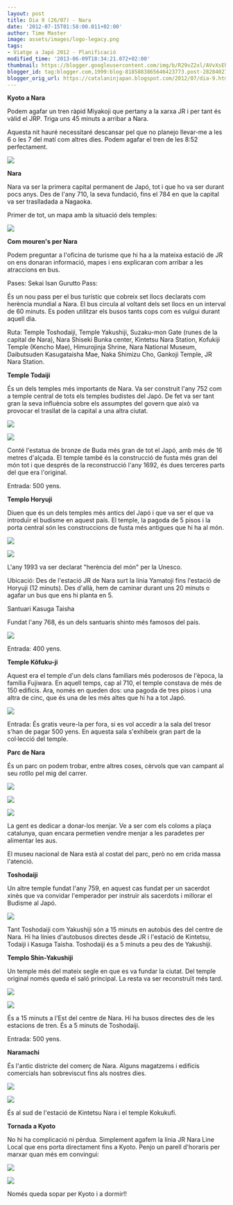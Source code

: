 ```yaml
---
layout: post
title: Dia 9 (26/07) - Nara
date: '2012-07-15T01:58:00.011+02:00'
author: Time Master
image: assets/images/logo-legacy.png
tags:
- Viatge a Japó 2012 - Planificació
modified_time: '2013-06-09T18:34:21.072+02:00'
thumbnail: https://blogger.googleusercontent.com/img/b/R29vZ2xl/AVvXsEhHcK93R2LIWQwqLwpzBLDFmIjOABVcbBuDCUG_2cWhEKjlKi-JklmWu06RDBbzxpJ7gks-3RsJdz78lZq9f-pRdbQWLUFB9gJ5ok8S48kbz5wj06jWjmluU8VRUImsmQp7P6E-sRSdjtg/s72-c/nara.jpg
blogger_id: tag:blogger.com,1999:blog-8185883865646423773.post-282840277991217285
blogger_orig_url: https://catalaninjapan.blogspot.com/2012/07/dia-9.html
---
```


**Kyoto a Nara**  

  

Podem agafar un tren ràpid Miyakoji que pertany a la xarxa JR i per tant és vàlid el JRP. Triga uns 45 minuts a arribar a Nara.  

  

Aquesta nit hauré necessitaré descansar pel que no planejo llevar-me a les 6 o les 7 del matí com altres dies. Podem agafar el tren de les 8:52 perfectament.  

  


[![](https://blogger.googleusercontent.com/img/b/R29vZ2xl/AVvXsEhHcK93R2LIWQwqLwpzBLDFmIjOABVcbBuDCUG_2cWhEKjlKi-JklmWu06RDBbzxpJ7gks-3RsJdz78lZq9f-pRdbQWLUFB9gJ5ok8S48kbz5wj06jWjmluU8VRUImsmQp7P6E-sRSdjtg/s320/nara.jpg)](https://blogger.googleusercontent.com/img/b/R29vZ2xl/AVvXsEhHcK93R2LIWQwqLwpzBLDFmIjOABVcbBuDCUG_2cWhEKjlKi-JklmWu06RDBbzxpJ7gks-3RsJdz78lZq9f-pRdbQWLUFB9gJ5ok8S48kbz5wj06jWjmluU8VRUImsmQp7P6E-sRSdjtg/s1600/nara.jpg)
  

**Nara**  

Nara va ser la primera capital permanent de Japó, tot i que ho va ser durant pocs anys. Des de l'any 710, la seva fundació, fins el 784 en que la capital va ser traslladada a Nagaoka.  

  

Primer de tot, un mapa amb la situació dels temples:  

  


[![](https://blogger.googleusercontent.com/img/b/R29vZ2xl/AVvXsEj6vAntT1X1q3l6AdxZLj3-2CpI0tod2lnWDh67S4ogcaHOX9wk83vFItIbbL5xXke9n8rM3vWEOff1rolhc72Y3OPWd1pOngrMvl6QBKzKIcOVZVz3_OJmbkaqlCYUMiuHBSB1cvJ4Fm0/s1600/mapa.JPG)](https://blogger.googleusercontent.com/img/b/R29vZ2xl/AVvXsEj6vAntT1X1q3l6AdxZLj3-2CpI0tod2lnWDh67S4ogcaHOX9wk83vFItIbbL5xXke9n8rM3vWEOff1rolhc72Y3OPWd1pOngrMvl6QBKzKIcOVZVz3_OJmbkaqlCYUMiuHBSB1cvJ4Fm0/s1600/mapa.JPG)
  

  

**Com mouren's per Nara**  

  

Podem preguntar a l'oficina de turisme que hi ha a la mateixa estació de JR on ens donaran informació, mapes i ens explicaran com arribar a les atraccions en bus.  

  

Pases: Sekai Isan Gurutto Pass:  

És un nou pass per el bus turístic que cobreix set llocs declarats com herència mundial a Nara. El bus circula al voltant dels set llocs en un interval de 60 minuts. Es poden utilitzar els busos tants cops com es vulgui durant aquell dia.  

  

Ruta: Temple Toshodaiji, Temple Yakushiji, Suzaku-mon Gate (runes de la capital de Nara), Nara Shiseki Bunka center, Kintetsu Nara Station, Kofukiji Temple (Kencho Mae), Himurojinja Shrine, Nara National Museum, Daibutsuden Kasugataisha Mae, Naka Shimizu Cho, Gankoji Temple, JR Nara Station.  

  

  
  

  

  

**Temple Todaiji**  

És un dels temples més importants de Nara. Va ser construit l'any 752 com a temple central de tots els temples budistes del Japó. De fet va ser tant gran la seva influència sobre els assumptes del govern que això va provocar el trasllat de la capital a una altra ciutat.  

  


[![](https://blogger.googleusercontent.com/img/b/R29vZ2xl/AVvXsEgJBXwF5chg6kMIG_9ydZuPlncue0OaN28LjtD6VSTB0iQT8e4W6suPYobyl7QPJjYZOkwAkt6-qtOGVA4tWQF11IFttK4t6kfsVTf0ucYENrSkre8YlJdZj0DAYrEkhABE3zzRq_aIiM4/s1600/todaiji.jpg)](https://blogger.googleusercontent.com/img/b/R29vZ2xl/AVvXsEgJBXwF5chg6kMIG_9ydZuPlncue0OaN28LjtD6VSTB0iQT8e4W6suPYobyl7QPJjYZOkwAkt6-qtOGVA4tWQF11IFttK4t6kfsVTf0ucYENrSkre8YlJdZj0DAYrEkhABE3zzRq_aIiM4/s1600/todaiji.jpg)
  


[![](https://blogger.googleusercontent.com/img/b/R29vZ2xl/AVvXsEgFSq5wHTp4GGXBdpZ6W1hU3ZpbXunODPaKab_XxE1OpyTnekEPGskmYKAOh15tt8Omz64TI2dm676fMRxeE7x-XHBdhQdyYH_rmywevHFE_DFH407SxMm7UpBYtUS8b8w8ekl3g3Ba2Ro/s320/todaiji2.jpg)](https://blogger.googleusercontent.com/img/b/R29vZ2xl/AVvXsEgFSq5wHTp4GGXBdpZ6W1hU3ZpbXunODPaKab_XxE1OpyTnekEPGskmYKAOh15tt8Omz64TI2dm676fMRxeE7x-XHBdhQdyYH_rmywevHFE_DFH407SxMm7UpBYtUS8b8w8ekl3g3Ba2Ro/s1600/todaiji2.jpg)
  

  

Conté l'estatua de bronze de Buda més gran de tot el Japó, amb més de 16 metres d'alçada. El temple també és la construcció de fusta més gran del món tot i que després de la reconstrucció l'any 1692, és dues terceres parts del que era l'original.  

  

Entrada: 500 yens.  

  

**Templo Horyuji**  

Diuen que és un dels temples més antics del Japó i que va ser el que va introduïr el budisme en aquest país. El temple, la pagoda de 5 pisos i la porta central són les construccions de fusta més antigues que hi ha al món.  

  


[![](https://blogger.googleusercontent.com/img/b/R29vZ2xl/AVvXsEgvt6zHAVbtn3Tj-qO_gYGKFIJ7iEKSUWTpEF23cG2upUIVtRTqqE3UNZcL8LzB2KMGwgOPla8-R9EtoHKZiQV51nvYzsfVFeZA2DNjWMOGBoFRl-ud8Zaa6oa7KMq2xnegOhqK9sPsUso/s320/horyuji.jpg)](https://blogger.googleusercontent.com/img/b/R29vZ2xl/AVvXsEgvt6zHAVbtn3Tj-qO_gYGKFIJ7iEKSUWTpEF23cG2upUIVtRTqqE3UNZcL8LzB2KMGwgOPla8-R9EtoHKZiQV51nvYzsfVFeZA2DNjWMOGBoFRl-ud8Zaa6oa7KMq2xnegOhqK9sPsUso/s1600/horyuji.jpg)
  


[![](https://blogger.googleusercontent.com/img/b/R29vZ2xl/AVvXsEiJi4ZsSwkOTG3RQSrAElTFZga4g14v5HEkG4oxdmSeRnvFvsQdNh_Bnec0gkSZZ2qXiujg3WotAIXedxE9Mrrb5Q4Z3JDAV_IKZZDAX5ISXSXafdTtLGRWyGb-2hkZe2gFMnvvC2PbNSM/s320/horyuji+(1).JPG)](https://blogger.googleusercontent.com/img/b/R29vZ2xl/AVvXsEiJi4ZsSwkOTG3RQSrAElTFZga4g14v5HEkG4oxdmSeRnvFvsQdNh_Bnec0gkSZZ2qXiujg3WotAIXedxE9Mrrb5Q4Z3JDAV_IKZZDAX5ISXSXafdTtLGRWyGb-2hkZe2gFMnvvC2PbNSM/s1600/horyuji+(1).JPG)
  

L'any 1993 va ser declarat "herència del món" per la Unesco.  

  

Ubicació: Des de l'estació JR de Nara surt la línia Yamatoji fins l'estació de Horyuji (12 minuts). Des d'allà, hem de caminar durant uns 20 minuts o agafar un bus que ens hi planta en 5.  

  

Santuari Kasuga Taisha  

Fundat l'any 768, és un dels santuaris shinto més famosos del país.  

  


[![](https://blogger.googleusercontent.com/img/b/R29vZ2xl/AVvXsEjzi6p2mzlJhW_lFr9LUHv-u_2TTw7Ck_udOV4sRJrF4-EtgE4RaKgvkgodp9Xo4kBAr79nUpl-mqYnzXDDmTPYLwBHA_MdJ84kMapF3zwMECOsizgliJohu0XAsuhrgMarA23dqKnbuN4/s1600/4102_03.jpg)](https://blogger.googleusercontent.com/img/b/R29vZ2xl/AVvXsEjzi6p2mzlJhW_lFr9LUHv-u_2TTw7Ck_udOV4sRJrF4-EtgE4RaKgvkgodp9Xo4kBAr79nUpl-mqYnzXDDmTPYLwBHA_MdJ84kMapF3zwMECOsizgliJohu0XAsuhrgMarA23dqKnbuN4/s1600/4102_03.jpg)
  

  

Entrada: 400 yens.  

  

**Temple Kôfuku-ji**  

Aquest era el temple d'un dels clans familiars més poderosos de l'època, la família Fujiwara. En aquell temps, cap al 710, el temple constava de més de 150 edificis. Ara, només en queden dos: una pagoda de tres pisos i una altra de cinc, que és una de les més altes que hi ha a tot Japó.  

  


[![](https://blogger.googleusercontent.com/img/b/R29vZ2xl/AVvXsEgyp6X0nOoBnfD00-3MBeEeGsoLke5V6ySVALb0zJEe4lxzAqfGeK9yduhMhQMeuCj_eJ3FgJgVyYXOn-cU8NghZryT2oFmIIdSoKMRybIxpstKnjHZ4xrfRKdBMHD2RTpYmBHMreT6M8c/s320/kofuku-ji.jpg)](https://blogger.googleusercontent.com/img/b/R29vZ2xl/AVvXsEgyp6X0nOoBnfD00-3MBeEeGsoLke5V6ySVALb0zJEe4lxzAqfGeK9yduhMhQMeuCj_eJ3FgJgVyYXOn-cU8NghZryT2oFmIIdSoKMRybIxpstKnjHZ4xrfRKdBMHD2RTpYmBHMreT6M8c/s1600/kofuku-ji.jpg)
  

Entrada: És gratis veure-la per fora, si es vol accedir a la sala del tresor s'han de pagar 500 yens. En aquesta sala s'exhibeix gran part de la col·lecció del temple.  

  

**Parc de Nara**  

És un parc on podem trobar, entre altres coses, cèrvols que van campant al seu rotllo pel mig del carrer.  

  


[![](https://blogger.googleusercontent.com/img/b/R29vZ2xl/AVvXsEizX4Vybonz67dBW52lCEH2jSFlRZn9MzF7U7LPTSJRVZBzJUxx9Y9oWt8P9lqQ2ZVwMpRJp4v1xTkTnuSB0Zm6XluPvO6xqPuoY6ilXa19wIzFxlA68Eu4dts6SPY_oWlBFTUFAAMpOsA/s320/Nara_Park_Deer_and_Temple.jpg)](https://blogger.googleusercontent.com/img/b/R29vZ2xl/AVvXsEizX4Vybonz67dBW52lCEH2jSFlRZn9MzF7U7LPTSJRVZBzJUxx9Y9oWt8P9lqQ2ZVwMpRJp4v1xTkTnuSB0Zm6XluPvO6xqPuoY6ilXa19wIzFxlA68Eu4dts6SPY_oWlBFTUFAAMpOsA/s1600/Nara_Park_Deer_and_Temple.jpg)
  


[![](https://blogger.googleusercontent.com/img/b/R29vZ2xl/AVvXsEhlkfkZslI5lyvPoADlaXbBVaSOkQK60AWwI5WRPIqmiax4M-Z38JMPcIQmz5aWHJv5ryIWYJIJPBdzrhi2lsFG9pPV0jAAem8LBWl0AN64tjC0n0TxlIRB7AOsmCiXQD0x_7k0c70yKZ0/s320/NaraParkDeer.JPG)](https://blogger.googleusercontent.com/img/b/R29vZ2xl/AVvXsEhlkfkZslI5lyvPoADlaXbBVaSOkQK60AWwI5WRPIqmiax4M-Z38JMPcIQmz5aWHJv5ryIWYJIJPBdzrhi2lsFG9pPV0jAAem8LBWl0AN64tjC0n0TxlIRB7AOsmCiXQD0x_7k0c70yKZ0/s1600/NaraParkDeer.JPG)
  


[![](https://blogger.googleusercontent.com/img/b/R29vZ2xl/AVvXsEibKD3XS9qdcKd7Z1KfQqaL2SqPDTgktw6R3BTZdqWLKKRZbeKUU4nTkk5aUsIn-MZsaYpxiLtFI9NAHfxAjXO_jl1okdhrVjaS74zbyUmk3RXPogngLmi3xM-lLqJz7pCwmiwoWmxr2OE/s320/feed3.jpg)](https://blogger.googleusercontent.com/img/b/R29vZ2xl/AVvXsEibKD3XS9qdcKd7Z1KfQqaL2SqPDTgktw6R3BTZdqWLKKRZbeKUU4nTkk5aUsIn-MZsaYpxiLtFI9NAHfxAjXO_jl1okdhrVjaS74zbyUmk3RXPogngLmi3xM-lLqJz7pCwmiwoWmxr2OE/s1600/feed3.jpg)
  

La gent es dedicar a donar-los menjar. Ve a ser com els coloms a plaça catalunya, quan encara permetien vendre menjar a les paradetes per alimentar les aus.  

  

El museu nacional de Nara està al costat del parc, però no em crida massa l'atenció.  

  

**Toshodaiji**  

Un altre temple fundat l'any 759, en aquest cas fundat per un sacerdot xinès que va convidar l'emperador per instruïr als sacerdots i millorar el Budisme al Japó.  

  


[![](https://blogger.googleusercontent.com/img/b/R29vZ2xl/AVvXsEg0aBAOmb5zjyEg663Lb8xWpSSOhqp5-ysWgICNEsNjm0y8rgvdbcw7yvU_zGZ7fp7xXAVbl8BwZIfPYfb3qwexUEscwEVs9X4EvrNZVUNloMNA35Kr4EDHVnG_4Dv5i1kRyQcqIW2EZx0/s1600/toshodaiji.jpg)](https://blogger.googleusercontent.com/img/b/R29vZ2xl/AVvXsEg0aBAOmb5zjyEg663Lb8xWpSSOhqp5-ysWgICNEsNjm0y8rgvdbcw7yvU_zGZ7fp7xXAVbl8BwZIfPYfb3qwexUEscwEVs9X4EvrNZVUNloMNA35Kr4EDHVnG_4Dv5i1kRyQcqIW2EZx0/s1600/toshodaiji.jpg)
  

Tant Toshodaiji com Yakushiji són a 15 minuts en autobús des del centre de Nara. Hi ha línies d'autobusos directes desde JR i l'estació de Kintetsu, Todaiji i Kasuga Taisha. Toshodaiji és a 5 minuts a peu des de Yakushiji.  

  

**Templo Shin-Yakushiji**  


Un temple més del mateix segle en que es va fundar la ciutat. Del temple original només queda el saló principal. La resta va ser reconstruït més tard.

  


[![](https://blogger.googleusercontent.com/img/b/R29vZ2xl/AVvXsEi0U3REpFhl0tBSzBn6-oLL55ko8-DoahhPyzT8Y6V8uQ0al98Qta_nVVkz4QDGAc8l3yhL71Pq4f7QLNnUHvGNfKGKr0_eo_EFHM9RepGzfBolar4ILoViOKOXE1rjqCt6EqV4N9cCiJ0/s1600/4105_01.jpg)](https://blogger.googleusercontent.com/img/b/R29vZ2xl/AVvXsEi0U3REpFhl0tBSzBn6-oLL55ko8-DoahhPyzT8Y6V8uQ0al98Qta_nVVkz4QDGAc8l3yhL71Pq4f7QLNnUHvGNfKGKr0_eo_EFHM9RepGzfBolar4ILoViOKOXE1rjqCt6EqV4N9cCiJ0/s1600/4105_01.jpg)
  


[![](https://blogger.googleusercontent.com/img/b/R29vZ2xl/AVvXsEhHi8mitdkVuuoZgXjjCuR69_aWbC9jtIayHSiqfGik9bOQgV1P5jcNAONnKR9zUNT-9fvvAccsKOlbZe6rH5VZXALRYQeLZSQMlfunZ5AN-vcf0iFkv1_8cIz6KHKqEDFfPr6EORwqepw/s1600/4105_02.jpg)](https://blogger.googleusercontent.com/img/b/R29vZ2xl/AVvXsEhHi8mitdkVuuoZgXjjCuR69_aWbC9jtIayHSiqfGik9bOQgV1P5jcNAONnKR9zUNT-9fvvAccsKOlbZe6rH5VZXALRYQeLZSQMlfunZ5AN-vcf0iFkv1_8cIz6KHKqEDFfPr6EORwqepw/s1600/4105_02.jpg)
  

És a 15 minuts a l'Est del centre de Nara. Hi ha busos directes des de les estacions de tren. És a 5 minuts de Toshodaiji.  

  

Entrada: 500 yens.  

  

**Naramachi**  

És l'antic districte del comerç de Nara. Alguns magatzems i edificis comercials han sobreviscut fins als nostres dies.  

  


[![](https://blogger.googleusercontent.com/img/b/R29vZ2xl/AVvXsEgN8Gr1_lq3jIClex0dN9Jzu0PBOAPMNJRujD2mUf_5ZRUtVM3OU3Tjv33wdZploQcBnJAmJIzvMCmZIpuj_6VSBXLisn7HFwNDr9r5mqWi3NCE6ZnpGJdPGvBpmWHJFVxGfdwdinJyKcA/s320/4108_01.jpg)](https://blogger.googleusercontent.com/img/b/R29vZ2xl/AVvXsEgN8Gr1_lq3jIClex0dN9Jzu0PBOAPMNJRujD2mUf_5ZRUtVM3OU3Tjv33wdZploQcBnJAmJIzvMCmZIpuj_6VSBXLisn7HFwNDr9r5mqWi3NCE6ZnpGJdPGvBpmWHJFVxGfdwdinJyKcA/s1600/4108_01.jpg)
  


[![](https://blogger.googleusercontent.com/img/b/R29vZ2xl/AVvXsEiXrF0KdVm8OzMA3mBe6RmbGEsiAOLnoT8IfBbySucLnE5vUnr75FG7G_-v2otqxlAhYyT_9lKcwV2v43PVBr3u9b-PJlgA5YIIDg1_21g2DTT1HNnnEfQg2sgK97s_zbVVkM3TxPdbTV8/s1600/images.jpg)](https://blogger.googleusercontent.com/img/b/R29vZ2xl/AVvXsEiXrF0KdVm8OzMA3mBe6RmbGEsiAOLnoT8IfBbySucLnE5vUnr75FG7G_-v2otqxlAhYyT_9lKcwV2v43PVBr3u9b-PJlgA5YIIDg1_21g2DTT1HNnnEfQg2sgK97s_zbVVkM3TxPdbTV8/s1600/images.jpg)
  

És al sud de l'estació de Kintetsu Nara i el temple Kokukufi.  

  

**Tornada a Kyoto**  

No hi ha complicació ni pèrdua. Simplement agafem la línia JR Nara Line Local que ens porta directament fins a Kyoto. Penjo un parell d'horaris per marxar quan més em convingui:  

  
  


[![](https://blogger.googleusercontent.com/img/b/R29vZ2xl/AVvXsEhM1tnGxQUguQhqo2WSnzjLafI9Am263cnNnsD0rPbunhOgNT2-nDXnyOjRnuJwOhoDcmrSAQIC32NWnAMQ_y7IBxGiUMahFj-V-JY_raKH2ueQ-Np5B1YuG2rvJHc6UvLpR9VArsC2RhM/s320/narakyoto.jpg)](https://blogger.googleusercontent.com/img/b/R29vZ2xl/AVvXsEhM1tnGxQUguQhqo2WSnzjLafI9Am263cnNnsD0rPbunhOgNT2-nDXnyOjRnuJwOhoDcmrSAQIC32NWnAMQ_y7IBxGiUMahFj-V-JY_raKH2ueQ-Np5B1YuG2rvJHc6UvLpR9VArsC2RhM/s1600/narakyoto.jpg)
  


[![](https://blogger.googleusercontent.com/img/b/R29vZ2xl/AVvXsEiPv4dzKOLiPnqMIxEJkN6BZ95ZPh0uS38GAjptQ-Od5F7rgn7Tcgfef2KkcH8TE7NNDUd0FJtnUMYYcJZE_ZlcdmB7BxV7hxbg0Z5uohMRX5HZxRBc3TcnBvAV-d8r3Nh8GY1E8e2Ehx8/s320/narakyoto2.jpg)](https://blogger.googleusercontent.com/img/b/R29vZ2xl/AVvXsEiPv4dzKOLiPnqMIxEJkN6BZ95ZPh0uS38GAjptQ-Od5F7rgn7Tcgfef2KkcH8TE7NNDUd0FJtnUMYYcJZE_ZlcdmB7BxV7hxbg0Z5uohMRX5HZxRBc3TcnBvAV-d8r3Nh8GY1E8e2Ehx8/s1600/narakyoto2.jpg)

  


Només queda sopar per Kyoto i a dormir!!